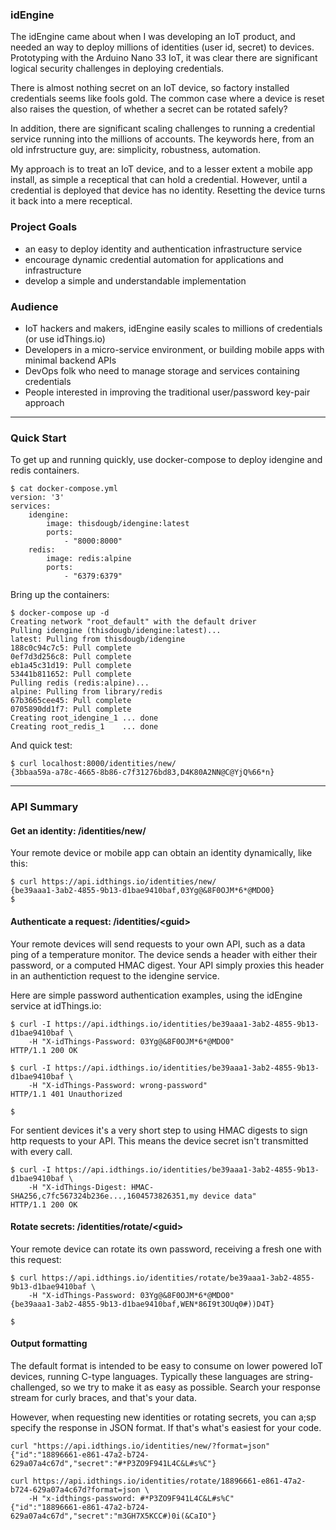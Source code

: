 ### idEngine
The idEngine came about when I was developing an IoT product, and needed an way to deploy millions of identities (user id, secret) to devices.
Prototyping with the Arduino Nano 33 IoT, it was clear there are significant logical security challenges in deploying credentials.

There is almost nothing secret on an IoT device, so factory installed credentials seems like fools gold.
The common case where a device is reset also raises the question, of whether a secret can be rotated safely?

In addition, there are significant scaling challenges to running a credential service running into the millions of accounts.
The keywords here, from an old infrstructure guy, are: simplicity, robustness, automation.

My approach is to treat an IoT device, and to a lesser extent a mobile app install, as simple a receptical that can hold a credential.
However, until a credential is deployed that device has no identity.
Resetting the device turns it back into a mere receptical.

### Project Goals
* an easy to deploy identity and authentication infrastructure service
* encourage dynamic credential automation for applications and infrastructure
* develop a simple and understandable implementation

### Audience
* IoT hackers and makers, idEngine easily scales to millions of credentials (or use idThings.io)
* Developers in a micro-service environment, or building mobile apps with minimal backend APIs
* DevOps folk who need to manage storage and services containing credentials
* People interested in improving the traditional user/password key-pair approach

---

### Quick Start
To get up and running quickly, use docker-compose to deploy idengine and redis containers.
```
$ cat docker-compose.yml
version: '3'
services:
    idengine:
        image: thisdougb/idengine:latest
        ports:
            - "8000:8000"
    redis:
        image: redis:alpine
        ports:
            - "6379:6379"
```
Bring up the containers:
```
$ docker-compose up -d
Creating network "root_default" with the default driver
Pulling idengine (thisdougb/idengine:latest)...
latest: Pulling from thisdougb/idengine
188c0c94c7c5: Pull complete
0ef7d3d256c8: Pull complete
eb1a45c31d19: Pull complete
53441b811652: Pull complete
Pulling redis (redis:alpine)...
alpine: Pulling from library/redis
67b3665cee45: Pull complete
0705890dd1f7: Pull complete
Creating root_idengine_1 ... done
Creating root_redis_1    ... done
```
And quick test:
```
$ curl localhost:8000/identities/new/
{3bbaa59a-a78c-4665-8b86-c7f31276bd83,D4K80A2NN@C@YjQ%66*n}
```

---

### API Summary
#### Get an identity: /identities/new/
Your remote device or mobile app can obtain an identity dynamically, like this:
```
$ curl https://api.idthings.io/identities/new/
{be39aaa1-3ab2-4855-9b13-d1bae9410baf,03Yg@&8F0OJM*6*@MDO0}
$
```
#### Authenticate a request: /identities/&lt;guid&gt;
Your remote devices will send requests to your own API, such as a data ping of a temperature monitor.
The device sends a header with either their password, or a computed HMAC digest.
Your API simply proxies this header in an authentiction request to the idengine service.

Here are simple password authentication examples, using the idEngine service at idThings.io:
```
$ curl -I https://api.idthings.io/identities/be39aaa1-3ab2-4855-9b13-d1bae9410baf \
    -H "X-idThings-Password: 03Yg@&8F0OJM*6*@MDO0"
HTTP/1.1 200 OK

$ curl -I https://api.idthings.io/identities/be39aaa1-3ab2-4855-9b13-d1bae9410baf \
    -H "X-idThings-Password: wrong-password"
HTTP/1.1 401 Unauthorized

$
```
For sentient devices it's a very short step to using HMAC digests to sign http requests to your API.
This means the device secret isn't transmitted with every call.
```
$ curl -I https://api.idthings.io/identities/be39aaa1-3ab2-4855-9b13-d1bae9410baf \
    -H "X-idThings-Digest: HMAC-SHA256,c7fc567324b236e...,1604573826351,my device data"
HTTP/1.1 200 OK
```
#### Rotate secrets: /identities/rotate/&lt;guid&gt;
Your remote device can rotate its own password, receiving a fresh one with this request:
```
$ curl https://api.idthings.io/identities/rotate/be39aaa1-3ab2-4855-9b13-d1bae9410baf \
    -H "X-idThings-Password: 03Yg@&8F0OJM*6*@MDO0"
{be39aaa1-3ab2-4855-9b13-d1bae9410baf,WEN*86I9t3OUq0#))D4T}

$
```
#### Output formatting
The default format is intended to be easy to consume on lower powered IoT devices, running C-type languages.
Typically these languages are string-challenged, so we try to make it as easy as possible.
Search your response stream for curly braces, and that's your data.

However, when requesting new identities or rotating secrets, you can a;sp specify the response in JSON format.
If that's what's easiest for your code.
```
curl "https://api.idthings.io/identities/new/?format=json"
{"id":"18896661-e861-47a2-b724-629a07a4c67d","secret":"#*P3ZO9F941L4C&L#s%C"}

curl https://api.idthings.io/identities/rotate/18896661-e861-47a2-b724-629a07a4c67d?format=json \
    -H "x-idthings-password: #*P3ZO9F941L4C&L#s%C"
{"id":"18896661-e861-47a2-b724-629a07a4c67d","secret":"m3GH7X5KCC#)0i(&CaIO"}
```

